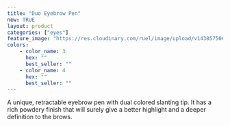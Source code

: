 ```yaml
---
title: "Duo Eyebrow Pen"
new: TRUE
layout: product
categories: ["eyes"]
feature_image: "https://res.cloudinary.com/ruel/image/upload/v1438575069/fs/Duo_Eyebrow_Pen_P1016162.jpg"
colors:
    - color_name: 3
      hex: ""
      best_seller: ""
    - color_name: 4
      hex: ""
      best_seller: ""
---
```

A unique, retractable eyebrow pen with dual colored slanting tip. It has a rich powdery finish that will surely give a better highlight and a deeper definition to the brows.
